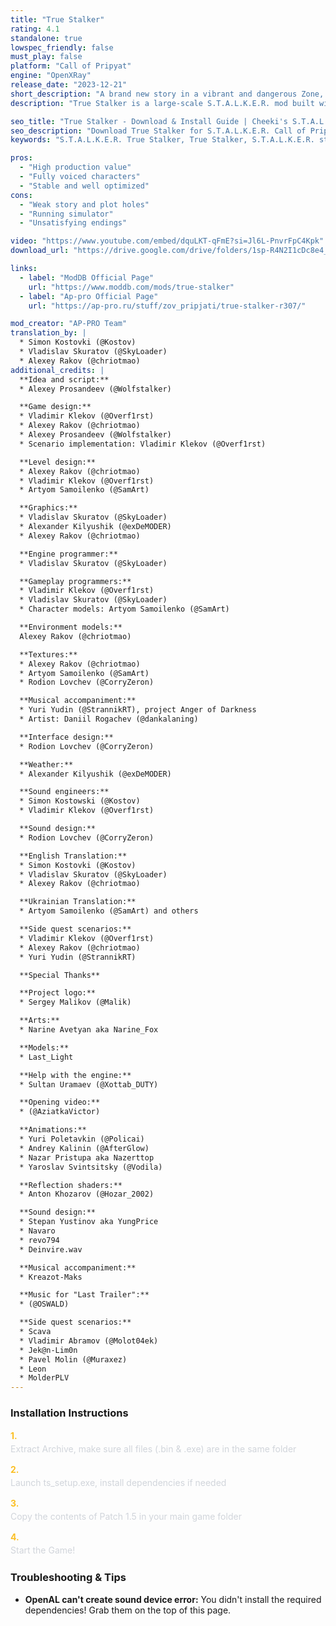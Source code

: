 ```yaml
---
title: "True Stalker"
rating: 4.1
standalone: true
lowspec_friendly: false
must_play: false
platform: "Call of Pripyat"
engine: "OpenXRay"
release_date: "2023-12-21"
short_description: "A brand new story in a vibrant and dangerous Zone, with a level of polish and quality so high it could pass for an official sequel. Great world design, custom UI, new audio, balanced and challenging gameplay, and the OG games spirit."
description: "True Stalker is a large-scale S.T.A.L.K.E.R. mod built with care: atmospheric visuals, professional voice acting, a redesigned interface, and solid gunplay powered by GUNSLINGER.<br>Technically, it's a brilliant mod with fantastic presentation. Well optimized and stable, it truly feels like a modern S.T.A.L.K.E.R. game that managed to retain the gameplay style and mood of the original games. It suffers however from a weak narrative and main plot that lacks motivation, structure, and payoff, which undermines a bit the crazy potential of this mod. It's still an interesting and fun adventure worth playing at least once. Don't forget to count how many times the main protagonist gets knocked off!"

seo_title: "True Stalker - Download & Install Guide | Cheeki's S.T.A.L.K.E.R. Mods Archive"
seo_description: "Download True Stalker for S.T.A.L.K.E.R. Call of Pripyat. Complete installation guide, gameplay features, and detailed review on Cheeki's S.T.A.L.K.E.R. Mods Archive"
keywords: "S.T.A.L.K.E.R. True Stalker, True Stalker, S.T.A.L.K.E.R. story mods, STALKER story mods, Call of Pripyat mods, STALKER Call of Pripyat mods, Best Call of Pripyat mods, best S.T.A.L.K.E.R. mods, best STALKER mods, immersive STALKER mod, best STALKER mod, Cheeki Breeki"

pros:
  - "High production value"
  - "Fully voiced characters"
  - "Stable and well optimized"
cons:
  - "Weak story and plot holes"
  - "Running simulator"
  - "Unsatisfying endings"

video: "https://www.youtube.com/embed/dquLKT-qFmE?si=Jl6L-PnvrFpC4Kpk"
download_url: "https://drive.google.com/drive/folders/1sp-R4N2I1cDc8e4_oEDOrcZUp7X-gSrx"

links:    
  - label: "ModDB Official Page"
    url: "https://www.moddb.com/mods/true-stalker"
  - label: "Ap-pro Official Page"
    url: "https://ap-pro.ru/stuff/zov_pripjati/true-stalker-r307/"

mod_creator: "AP-PRO Team"
translation_by: |
  * Simon Kostovki (@Kostov)
  * Vladislav Skuratov (@SkyLoader)
  * Alexey Rakov (@chriotmao)
additional_credits: |
  **Idea and script:**
  * Alexey Prosandeev (@Wolfstalker)

  **Game design:**
  * Vladimir Klekov (@Overf1rst)
  * Alexey Rakov (@chriotmao)
  * Alexey Prosandeev (@Wolfstalker)
  * Scenario implementation: Vladimir Klekov (@Overf1rst)

  **Level design:**
  * Alexey Rakov (@chriotmao)
  * Vladimir Klekov (@Overf1rst)
  * Artyom Samoilenko (@SamArt)

  **Graphics:**
  * Vladislav Skuratov (@SkyLoader)
  * Alexander Kilyushik (@exDeMODER)
  * Alexey Rakov (@chriotmao)

  **Engine programmer:**
  * Vladislav Skuratov (@SkyLoader)

  **Gameplay programmers:**
  * Vladimir Klekov (@Overf1rst)
  * Vladislav Skuratov (@SkyLoader)
  * Character models: Artyom Samoilenko (@SamArt)

  **Environment models:**
  Alexey Rakov (@chriotmao)

  **Textures:**
  * Alexey Rakov (@chriotmao)
  * Artyom Samoilenko (@SamArt)
  * Rodion Lovchev (@CorryZeron)

  **Musical accompaniment:**
  * Yuri Yudin (@StrannikRT), project Anger of Darkness
  * Artist: Daniil Rogachev (@dankalaning)

  **Interface design:**
  * Rodion Lovchev (@CorryZeron)

  **Weather:**
  * Alexander Kilyushik (@exDeMODER)

  **Sound engineers:**
  * Simon Kostowski (@Kostov)
  * Vladimir Klekov (@Overf1rst)

  **Sound design:**
  * Rodion Lovchev (@CorryZeron)

  **English Translation:**
  * Simon Kostovki (@Kostov)
  * Vladislav Skuratov (@SkyLoader)
  * Alexey Rakov (@chriotmao)

  **Ukrainian Translation:**
  * Artyom Samoilenko (@SamArt) and others

  **Side quest scenarios:**
  * Vladimir Klekov (@Overf1rst)
  * Alexey Rakov (@chriotmao)
  * Yuri Yudin (@StrannikRT)

  **Special Thanks**

  **Project logo:**
  * Sergey Malikov (@Malik)

  **Arts:**
  * Narine Avetyan aka Narine_Fox

  **Models:**
  * Last_Light

  **Help with the engine:**
  * Sultan Uramaev (@Xottab_DUTY)

  **Opening video:**
  * (@AziatkaVictor)

  **Animations:**
  * Yuri Poletavkin (@Policai)
  * Andrey Kalinin (@AfterGlow)
  * Nazar Pristupa aka Nazerttop
  * Yaroslav Svintsitsky (@Vodila)

  **Reflection shaders:**
  * Anton Khozarov (@Hozar_2002)

  **Sound design:**
  * Stepan Yustinov aka YungPrice
  * Navaro
  * revo794
  * Deinvire.wav

  **Musical accompaniment:**
  * Kreazot-Maks

  **Music for "Last Trailer":**
  * (@OSWALD)

  **Side quest scenarios:**
  * Scava
  * Vladimir Abramov (@Molot04ek)
  * Jek@n-Lim0n
  * Pavel Molin (@Muraxez)
  * Leon
  * MolderPLV
---
```


### Installation Instructions

<div class="space-y-3 mt-4">
  <div class="flex items-start" style="gap: 0.75rem; margin-bottom: 0.75rem;">
    <span style="color: #fbbf24 !important; font-weight: bold; font-size: 0.875rem; flex-shrink: 0; line-height: 1.5; min-width: 1.2rem;">1.</span>
    <div style="flex: 1; line-height: 1.5;">
      <p style="margin: 0; color: #d1d5db;">Extract Archive, make sure all files (.bin & .exe) are in the same folder</p>
    </div>
  </div>

  <div class="flex items-start" style="gap: 0.75rem; margin-bottom: 0.75rem;">
    <span style="color: #fbbf24 !important; font-weight: bold; font-size: 0.875rem; flex-shrink: 0; line-height: 1.5; min-width: 1.2rem;">2.</span>
    <div style="flex: 1; line-height: 1.5;">
      <p style="margin: 0; color: #d1d5db;">Launch ts_setup.exe, install dependencies if needed</p>
    </div>
  </div>

  <div class="flex items-start" style="gap: 0.75rem; margin-bottom: 0.75rem;">
    <span style="color: #fbbf24 !important; font-weight: bold; font-size: 0.875rem; flex-shrink: 0; line-height: 1.5; min-width: 1.2rem;">3.</span>
    <div style="flex: 1; line-height: 1.5;">
      <p style="margin: 0; color: #d1d5db;">Copy the contents of Patch 1.5 in your main game folder</p>
    </div>
  </div>

  <div class="flex items-start" style="gap: 0.75rem; margin-bottom: 0.75rem;">
    <span style="color: #fbbf24 !important; font-weight: bold; font-size: 0.875rem; flex-shrink: 0; line-height: 1.5; min-width: 1.2rem;">4.</span>
    <div style="flex: 1; line-height: 1.5;">
      <p style="margin: 0; color: #d1d5db;">Start the Game!</p>
    </div>
  </div>
</div>

### Troubleshooting & Tips

- **OpenAL can't create sound device error:** You didn't install the required dependencies! Grab them on the top of this page.
